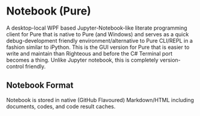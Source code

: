 ﻿# Notebook (Pure)

A desktop-local WPF based Jupyter-Notebook-like literate programming client for Pure that is native to Pure (and Windows) and serves as a quick debug-development friendly environment/alternative to Pure CLI/REPL in a fashion similar to iPython. This is the GUI version for Pure that is easier to write and maintain than Righteous and before the C# Terminal port becomes a thing. Unlike Jupyter notebook, this is completely version-control friendly.

## Notebook Format

Notebook is stored in native (GitHub Flavoured) Markdown/HTML including documents, codes, and code result caches.